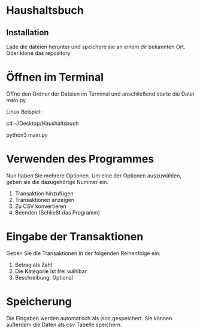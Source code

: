 # Haushaltsbuch
## Installation 
Lade die dateien herunter und speichere sie an einem 
dir bekannten Ort. Oder klone das repository

# Öffnen im Terminal
Öffne den Ordner der Dateien im Terminal und anschließend
starte die Datei main.py

Linux Beispiel:
<!-- start:code block -->
cd ~/Desktop/Haushaltsbuch

python3 main.py


# Verwenden des Programmes
Nun haben Sie mehrere Optionen. Um eine der Optionen auszuwählen, geben sie die dazugehörige Nummer ein. 
1. Transaktion hinzufügen
2. Transaktionen anzeigen
3. Zu CSV konvertieren
4. Beenden (Schließt das Programm)

# Eingabe der Transaktionen 
Geben Sie die Transaktionen in der folgenden Reihenfolge ein: 
1. Betrag als Zahl 
2. Die Kategorie ist frei wählbar
3. Beschreibung: Optional 

# Speicherung 
Die Eingaben werden automatisch als json gespeichert. 
Sie können außerdem die Daten als csv Tabelle speichern.
<!-- end:code block -->